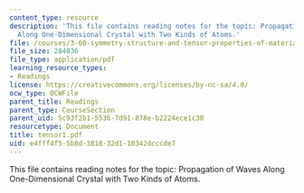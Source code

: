 ```yaml
---
content_type: resource
description: 'This file contains reading notes for the topic: Propagation of Waves
  Along One-Dimensional Crystal with Two Kinds of Atoms.'
file: /courses/3-60-symmetry-structure-and-tensor-properties-of-materials-fall-2005/e4fff4f55b8d381832d110342dcccde7_tensor1.pdf
file_size: 284036
file_type: application/pdf
learning_resource_types:
- Readings
license: https://creativecommons.org/licenses/by-nc-sa/4.0/
ocw_type: OCWFile
parent_title: Readings
parent_type: CourseSection
parent_uid: 5c93f2b1-5536-7d91-878e-b2224ece1c30
resourcetype: Document
title: tensor1.pdf
uid: e4fff4f5-5b8d-3818-32d1-10342dcccde7
---
```

This file contains reading notes for the topic: Propagation of Waves Along One-Dimensional Crystal with Two Kinds of Atoms.